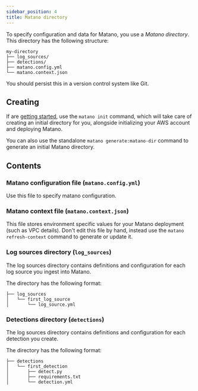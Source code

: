 ```yaml
---
sidebar_position: 4
title: Matano directory
---
```


To specify configuration and data for Matano, you use a _Matano directory_. This directory has the following structure:

```
my-directory
├── log_sources/
├── detections/
├── matano.config.yml
└── matano.context.json
```

You should persist this in a version control system like Git.

## Creating

If are [getting started](./getting-started.md), use the `matano init` command, which will take care of creating an initial directory for you, alongside initializing your AWS account and deploying Matano.

You can also use the standalone `matano generate:matano-dir` command to generate an initial Matano directory.

## Contents

### Matano configuration file (`matano.config.yml`)

Use this file to specify matano configuration.

### Matano context file (`matano.context.json`)

This file stores environment specific values for your Matano deployment (such as VPC details). Don't edit this file by hand, instead use the `matano refresh-context` command to generate or update it.

### Log sources directory (`log_sources`)

The log sources directory contains definitions and configuration for each log source you ingest into Matano.

The directory has the following format:

```
├── log_sources
│   └── first_log_source
│       └── log_source.yml
```

### Detections directory (`detections`)

The log sources directory contains definitions and configuration for each detection you create.

The directory has the following format:

```
├── detections
│   └── first_detection
│       ├── detect.py
│       ├── requirements.txt
│       └── detection.yml
```
